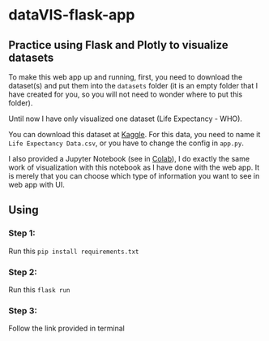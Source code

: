 # dataVIS-flask-app
## Practice using Flask and Plotly to visualize datasets

To make this web app up and running, first, you need to download the dataset(s) and put them into the `datasets` folder (it is an empty folder that I have created for you, so you will not need to wonder where to put this folder).

Until now I have only visualized one dataset (Life Expectancy - WHO).

You can download this dataset at [Kaggle](https://www.kaggle.com/datasets/kumarajarshi/life-expectancy-who). For this data, you need to name it `Life Expectancy Data.csv`, or you have to change the config in `app.py`.

I also provided a Jupyter Notebook (see in [Colab](https://colab.research.google.com/drive/1gzqicuUJm5UeOuVYkHRgL0WQla1jVRLv?usp=sharing)), I do exactly the same work of visualization with this notebook as I have done with the web app. It is merely that you can choose which type of information you want to see in web app with UI.

## Using

### Step 1: 
Run this `pip install requirements.txt`
### Step 2:
Run this `flask run`
### Step 3:
Follow the link provided in terminal

